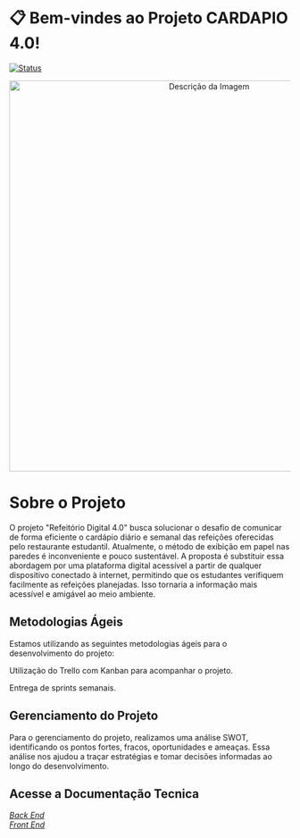 # :clipboard: Bem-vindes ao Projeto CARDAPIO 4.0!

[![Status](https://img.shields.io/badge/Status-Em%20Desenvolvimento-9C27B0.svg)](https://github.com/seu-usuario/seu-repositorio)

<p align="center"> 
 <img src="https://github.com/dornss/cardapio-eletronico-pi3/assets/101159265/cf9227bc-b1d1-446f-a7be-42b4c89a2403" height="700em" alt="Descrição da Imagem">
 </p>


 # Sobre o Projeto

O projeto "Refeitório Digital 4.0" busca solucionar o desafio de comunicar de forma eficiente o cardápio diário e semanal das refeições oferecidas pelo restaurante estudantil. Atualmente, o método de exibição em papel nas paredes é inconveniente e pouco sustentável. A proposta é substituir essa abordagem por uma plataforma digital acessível a partir de qualquer dispositivo conectado à internet, permitindo que os estudantes verifiquem facilmente as refeições planejadas. Isso tornaria a informação mais acessível e amigável ao meio ambiente.

## Metodologias Ágeis

Estamos utilizando as seguintes metodologias ágeis para o desenvolvimento do projeto:

Utilização do Trello com Kanban para acompanhar o projeto.

Entrega de sprints semanais.

## Gerenciamento do Projeto

Para o gerenciamento do projeto, realizamos uma análise SWOT, identificando os pontos fortes, fracos, oportunidades e ameaças. Essa análise nos ajudou a traçar estratégias e tomar decisões informadas ao longo do desenvolvimento.

## Acesse a Documentação Tecnica

[*Back End*](./backEnd/README.md) <br>
[*Front End*](./frontEnd/README.md)

